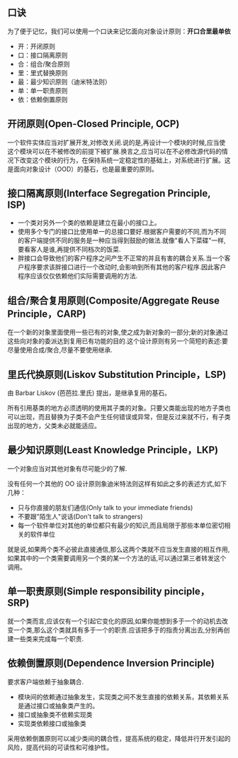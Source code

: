 ## 口诀

为了便于记忆，我们可以使用一个口诀来记忆面向对象设计原则：**开口合里最单依**

- 开：开闭原则
- 口：接口隔离原则
- 合：组合/聚合原则
- 里：里式替换原则
- 最：最少知识原则（迪米特法则）
- 单：单一职责原则
- 依：依赖倒置原则

## 开闭原则(Open-Closed Principle, OCP)

一个软件实体应当对扩展开发,对修改关闭.说的是,再设计一个模块的时候,应当使这个模块可以在不被修改的前提下被扩展.换言之,应当可以在不必修改源代码的情况下改变这个模块的行为，在保持系统一定稳定性的基础上，对系统进行扩展。这是面向对象设计（OOD）的基石，也是最重要的原则。

## 接口隔离原则(Interface Segregation Principle, ISP)

- 一个类对另外一个类的依赖是建立在最小的接口上。
- 使用多个专门的接口比使用单一的总接口要好.根据客户需要的不同,而为不同的客户端提供不同的服务是一种应当得到鼓励的做法.就像"看人下菜碟"一样,要看客人是谁,再提供不同档次的饭菜.
- 胖接口会导致他们的客户程序之间产生不正常的并且有害的耦合关系.当一个客户程序要求该胖接口进行一个改动时,会影响到所有其他的客户程序.因此客户程序应该仅仅依赖他们实际需要调用的方法.

## 组合/聚合复用原则(Composite/Aggregate Reuse Principle，CARP)

在一个新的对象里面使用一些已有的对象,使之成为新对象的一部分;新的对象通过这些向对象的委派达到复用已有功能的目的.这个设计原则有另一个简短的表述:要尽量使用合成/聚合,尽量不要使用继承.

## 里氏代换原则(Liskov Substitution Principle，LSP)

由 Barbar Liskov (芭芭拉.里氏) 提出，是继承复用的基石。

所有引用基类的地方必须透明的使用其子类的对象。只要父类能出现的地方子类也可以出现，而且替换为子类不会产生任何错误或异常，但是反过来就不行，有子类出现的地方，父类未必就能适应。

## 最少知识原则(Least Knowledge Principle，LKP)

一个对象应当对其他对象有尽可能少的了解.

没有任何一个其他的 OO 设计原则象迪米特法则这样有如此之多的表述方式,如下几种：

- 只与你直接的朋友们通信(Only talk to your immediate friends)
- 不要跟"陌生人"说话(Don't talk to strangers)
- 每一个软件单位对其他的单位都只有最少的知识,而且局限于那些本单位密切相关的软件单位

就是说,如果两个类不必彼此直接通信,那么这两个类就不应当发生直接的相互作用,如果其中的一个类需要调用另一个类的某一个方法的话,可以通过第三者转发这个调用。

## 单一职责原则(Simple responsibility pinciple，SRP)

就一个类而言,应该仅有一个引起它变化的原因,如果你能想到多于一个的动机去改变一个类,那么这个类就具有多于一个的职责.应该把多于的指责分离出去,分别再创建一些类来完成每一个职责.

## 依赖倒置原则(Dependence Inversion Principle)

要求客户端依赖于抽象耦合.

- 模块间的依赖通过抽象发生，实现类之间不发生直接的依赖关系，其依赖关系是通过接口或抽象类产生的。
- 接口或抽象类不依赖实现类
- 实现类依赖接口或抽象类

采用依赖倒置原则可以减少类间的耦合性，提高系统的稳定，降低并行开发引起的风险，提高代码的可读性和可维护性。